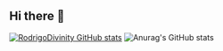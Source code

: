 ## Hi there 👋

[![RodrigoDivinity GitHub stats](https://github-readme-stats.vercel.app/api?username=RodrigoDivinity)](https://github.com/anuraghazra/github-readme-stats)
![Anurag's GitHub stats](https://github-readme-stats.vercel.app/api?username=anuraghazra&theme=dark&show_icons=true)
